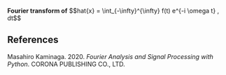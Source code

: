 **Fourier transform of**
$$hat\{x} = \int_{-\infty}^{\infty} f(t) e^{-i \omega t} \, dt$$

## References
Masahiro Kaminaga. 2020. *Fourier Analysis and Signal Processing with Python*. CORONA PUBLISHING CO., LTD.
